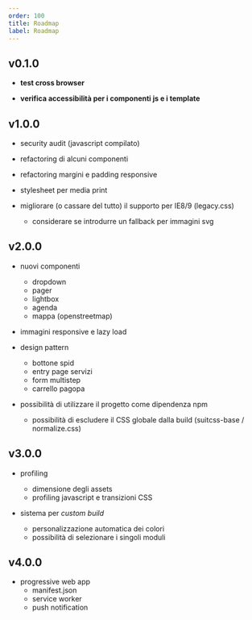```yaml
---
order: 100
title: Roadmap
label: Roadmap
---
```


## v0.1.0

- **test cross browser**

- **verifica accessibilità per i componenti js e i template**

## v1.0.0

- security audit (javascript compilato)

- refactoring di alcuni componenti

- refactoring margini e padding responsive

- stylesheet per media print

- migliorare (o cassare del tutto) il supporto per IE8/9 (legacy.css)
  - considerare se introdurre un fallback per immagini svg

## v2.0.0

- nuovi componenti
  - dropdown
  - pager
  - lightbox
  - agenda
  - mappa (openstreetmap)

- immagini responsive e lazy load

- design pattern
  - bottone spid
  - entry page servizi
  - form multistep
  - carrello pagopa

- possibilità di utilizzare il progetto come dipendenza npm
  - possibilità di escludere il CSS globale dalla build (suitcss-base / normalize.css)

## v3.0.0

- profiling
  - dimensione degli assets
  - profiling javascript e transizioni CSS

- sistema per *custom build*
  - personalizzazione automatica dei colori
  - possibilità di selezionare i singoli moduli

## v4.0.0

- progressive web app
  - manifest.json
  - service worker
  - push notification
